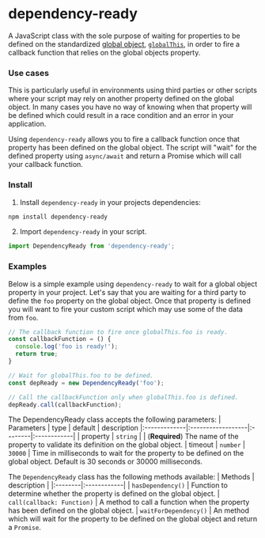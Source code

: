 # dependency-ready

A JavaScript class with the sole purpose of waiting for properties to be defined on the standardized [global object](https://developer.mozilla.org/en-US/docs/Glossary/Global_object), [`globalThis`](https://developer.mozilla.org/en-US/docs/Web/JavaScript/Reference/Global_Objects/globalThis), in order to fire a callback function that relies on the global objects property.

### Use cases

This is particularly useful in environments using third parties or other scripts where your script may rely on another property defined on the global object. In many cases you have no way of knowing when that property will be defined which could result in a race condition and an error in your application.

Using `dependency-ready` allows you to fire a callback function once that property has been defined on the global object. The script will "wait" for the defined property using `async/await` and return a Promise which will call your callback function.

### Install

1. Install `dependency-ready` in your projects dependencies:
```sh
npm install dependency-ready
```
2. Import `dependency-ready` in your script.
```js
import DependencyReady from 'dependency-ready';
```

### Examples

Below is a simple example using `dependency-ready` to wait for a global object property in your project. Let's say that you are waiting for a third party to define the `foo` property on the global object. Once that property is defined you will want to fire your custom script which may use some of the data from `foo`. 
```js
// The callback function to fire once globalThis.foo is ready.
const callbackFunction = () {
  console.log('foo is ready!');
  return true;
}

// Wait for globalThis.foo to be defined.
const depReady = new DependencyReady('foo');

// Call the callbackFunction only when globalThis.foo is defined.
depReady.call(callbackFunction);
```

The DependencyReady class accepts the following parameters:
| Parameters   | type              | default | description
|:-------------|:------------------|:--------|:------------|
| property     | `string`          |         | (**Required**) The name of the property to validate its definition on the global object.
| timeout      | `number`          | `30000` | Time in milliseconds to wait for the property to be defined on the global object. Default is 30 seconds or 30000 milliseconds.

The `DependencyReady` class has the following methods available:
| Methods | description |
|:--------|:------------|
| `hasDependency()` | Function to determine whether the property is defined on the global object.
| `call(callback: Function)` | A method to call a function when the property has been defined on the global object.
| `waitForDependency()` | An method which will wait for the property to be defined on the global object and return a `Promise`.
